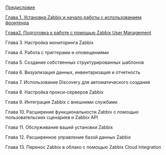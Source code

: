 [Предисловие](preface.md)

[Глава 1. Установка Zabbix и начало работы с использованием фронтенда](chapter-01.md)

[Глава2. Подготовка к работе с помощью Zabbix User Management](chapter-02.md)

Глава 3. Настройка мониторинга Zabbix

Глава 4. Работа с триггерами и оповещениями

Глава 5. Создание собственных структурированных шаблонов

Глава 6. Визуализация данных, инвентаризация и отчетность

Глава 7. Использование Discovery для автоматического создания

Глава 8. Настройка прокси-серверов Zabbix

Глава 9. Интеграция Zabbix с внешними службами

Глава 10. Расширение функциональности Zabbix с помощью пользовательских сценариев и Zabbix API

Глава 11. Обслуживание вашей установки Zabbix

Глава 12. Расширенное управление базой данных Zabbix

Глава 13. Перенос Zabbix в облако с помощью Zabbix Cloud Integration
